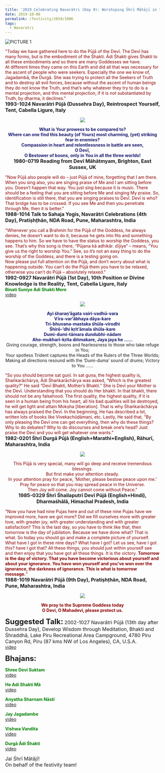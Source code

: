 ```yaml
---
title: '2019 Celebrating Navarātri (Day 9): Worshiping Śhrī Mātājī in the form of Śhrī Siddhidātrī'
date: 2019-10-06
permalink: /festivity/2019/1006
tags:
  - Navaratri
---
```


![PICTURE 1](/images/image1.png)

<p>
<font color="DarkRed">"Today we have gathered here to do the Pūjā of the Devī. The Devī has many forms, but is the embodiment of the Śhakti. Ādi Śhakti gives Śhakti to all these embodiments and so there are many Goddesses we have.<br>
At different times they came on this Earth and did all that was necessary for the ascent of people who were seekers. Especially the one we know of, Jagadambā, the Durgā. She was trying to protect all the Seekers of Truth and to destroy all evil forces, because without the ascent of human beings they do not know the Truth, and that’s why whatever they try to do is a mental projection, and this mental projection, if it is not substantiated by Truth, by dharma, it declines."</font><br>
<font size="+0"><b>1993-1024 Navarātri Pūjā (Dussehra Day), Reintrospect Yourself, Tent, Cabella Ligure, Italy</b></font>
</p>

<div style="text-align: center"><img src="/images/image202.png" /></div>

<p style="text-align:center;">
<font color="MidNightBlue"><b>What is Your prowess to be compared to?<br>
Where can one find this beauty (of Yours) most charming, (yet) striking fear in enemies?<br>
Compassion in heart and relentlessness in battle are seen,<br>
O Devī, <br>
O Bestower of boons, only in You in all the three worlds!</b></font><br>
<font size="+0"><b>1980-0719 Reading from Devī Māhātmyam, Brighton, East Sussex, UK</b></font>
</p>

<p>
<font color="DarkRed">"Now Pūjā also people will do – just Pūjā of mine, forgetting that I am there. When you sing also, you are singing praise of Me and I am sitting before you. Doesn’t happen that way. You just sing because it is music. There should be a feeling that you are sitting before Me and singing My praise. So, identification is still there, that you are singing praises to Devī. Devī is who? That bridge has to be crossed. If you see Me and then you penetrate through Me, then it is better."</font><br>
<font size="+0"><b>1988-1014 Talk to Sahaja Yogis, Navarātri Celebrations (4th Day), Pratiṣhṭhān, NDA Road, Pune, Maharashtra, India</b></font>

<p>
<font color="DarkRed">"Whenever you call a Brahmin for the Pūjā of the Goddess, he always denies, he doesn’t want to do it, because he gets into fits and something happens to him. So we have to have the status to worship the Goddess, you see. That’s why this song is there, “Pūjana kā adhikār. dījiye” – means, “You give us the right to worship You.” See, so it’s not an easy thing to do the worship of the Goddess, and there is a testing going on.<br>
Now please put full attention on the Pūjā, and don’t worry about what is happening outside. You can’t do the Pūjā them you have to be relaxed, otherwise you can’t do Pūjā – absolutely relaxed."</font><br>
<font size="+0"><b>1992-0927 Navarātri Pūjā (1st Day), 10th Position or Divine Knowledge is the Reality, Tent, Cabella Ligure, Italy</b></font><br>
<font color="green"><b>Binati Suniye Adi Shakti Mere</b></font><br>
<a href="https://www.youtube.com/watch?v=dnrt5n-vjQ0&feature=youtu.be">video</a> 
</p>

<div style="text-align: center"><img src="/images/image203.png" /></div>

<p style="text-align:center;">
<font color="MidNightBlue"><b>Ayi śharaṇ’āgata vairi-vadhū-vara<br>
Vīra-var’ābhaya dāya-kare<br>
Tri-bhuvana-mastaka śhūla-virodhi<br>
Śhirō-’dhi kṛit’āmala śhūla-kare<br>
Dumi-dumi-tāmara dundubhi-nādam<br>
Aho-mukharī-kṛita diṅmakare, Jaya jaya he ......</b></font><br>
Giving courage, strength, boons and fearlessness to those who take refuge in You;<br>
Your spotless Trident captures the Heads of the Rulers of the Three Worlds;<br>
Making all directions resound with the ‘Dumi-duma’ sound of drums; Victory to You ......<br>
</p>

<p>
<font color="DarkRed">"So you should become sat guṇī. In sat guṇa, the highest quality is, Śhaṅkarāchārya, Ādi Śhaṅkarāchārya was asked, “Which is the greatest quality?” He said “Devī Bhakti, Mother’s Bhakti.” She is Devī your Mother is the Devī. Understanding that you should do Her bhakti. In that bhakti, there should not be any falsehood. The first quality, the highest quality, if it is seen in a human being from his heart, all his bad qualities will be destroyed, he will get light and attain Mokṣha [liberation]. That is why Śhaṅkarāchārya has always praised the Devī. In the beginning, He has described a lot, written lots of books like Vivekachūḍāmaṇi, etc. Lastly, He said that, “By only pleasing the Devī one can get everything, then why do these things? Why to do debates? Why to do discourses and break one’s head? Just praise the Devī and you will get whatever one wants."</font><br>
<font size="+0"><b>1982-0201 Śhrī Durgā Pūjā (English+Marathi+English), Rāhurī, Maharashtra, India</b></font>
</p>

<div style="text-align: center"><img src="/images/image204.png" /></div>

<p style="text-align:center;">
<font color="DarkRed">This Pūjā is very special, many will go deep and receive tremendous blessings.<br>
But first make your attention steady.<br>
In your attention pray for peace, ‘Mother, please bestow peace upon me.’ Pray for peace so that you may spread peace in the Universe.<br>
Then Joy will come. Joy cannot come without Peace."</font><br>
<font size="+0"><b>1985-0329 Śhrī Śhailaputrī Devī Pūjā (English+Hindi), Dharmaśhālā, Himachal Pradesh, India</b></font>
</p>

<p>
<font color="DarkRed">"Now you have had nine Pujas here and out of these nine Pujas have we improved more, have we got more? Did we fill ourselves more with greater love, with greater joy, with greater understanding and with greater satisfaction? This is the last day, so you have to think like that, then tomorrow is the day of jubilation. Because we have done what? That is what. So today you should go and make a complete picture of yourself. What have I got in these nine days? What have I got? Let us see, have I got this? have I got that? All these things, you should just within yourself see and then enjoy that you have got all these things. It is the victory. <b>Tomorrow is the day of victory. That you have become victorious about yourself and about your ignorance. You have won yourself and you've won over the ignorance, the darkness of ignorance. This is what is tomorrow message.</b>"</font><br>
<font size="+0"><b>1988-1019 Navarātri Pūjā (9th Day), Pratiṣhṭhān, NDA Road, Pune, Maharashtra, India</b></font>
</p>

<div style="text-align: center"><img src="/images/image205.png" /></div>

<p style="text-align:center;">
<font color="DarkRed"><b>We pray to the Supreme Goddess today<br>
O Devi, O Mahadevi, please protect us.</b></font>
</p>

<font size="+2"><b>Suggested Talk:</b></font> 
<font size="+0">2002-1027 Navarātri Pūjā (13th day after Dussehra Day), Develop Wisdom through Meditation, Bhakti and Śhraddhā, Lake Piru Recreational Area Campground, 4780 Piru Canyon Rd, Piru (87 kms NW of Los Angeles), CA, U.S.A.</font>
<br><a href="https://www.youtube.com/watch?time_continue=4&v=DNcvMyD5YVQ"> video</a><br>

<font size="+2"><b>Bhajans:</b></font>

<p>
<font color="green"><b>Shree Devi Suktam</b></font><br>
<a href="https://www.youtube.com/watch?v=K7he8axOgfw"> video</a><br>
</p>

<p>
<font color="green"><b>He Adi Shakti Mā</b></font><br>
<a href="https://www.youtube.com/watch?v=b7fLaveK-pg">video</a>
</p>

<p>
<font color="green"><b>Anyatha Sharnam Nāsti</b></font><br>
<a href="https://www.youtube.com/watch?v=NX0Gy8VNh3E">video</a>
</p>
 
<p>
<font color="green"><b>Jay Jagadambe</b></font><br>
<a href="https://www.youtube.com/watch?v=Mb2BG7DbhwY">video</a> 
</p>

<p>
<font color="green"><b>Vishwa Vandita</b></font><br>
<a href="https://youtu.be/-1L2orIZ1DU">video</a> 
</p>

<p>
<font color="green"><b>Durgā Ādi Śhakti</b></font><br>
<a href="ttps://www.youtube.com/watch?v=IZxG3j1wUyE">video</a> 
</p>

<p>
<font size="+0">Jai Śhrī Mātājī!<br>
On behalf of the festivity team!</font>
</p>
